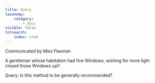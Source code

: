 ```yaml
---
title: Query
taxonomy:
    category:
        - docs
visible: false
tntsearch:
    index: true
---
```


<div class="author">Communicated by Miss Flaxman</div>

A gentleman whose habitation had five Windows, wishing for more light closed those Windows up!!

Query: Is this method to be generally recommended?